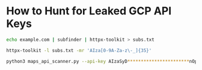 # How to Hunt for Leaked GCP API Keys


```bash
echo example.com | subfinder | httpx-toolkit > subs.txt

httpx-toolkit -l subs.txt -mr 'AIza[0-9A-Za-z\-_]{35}'

python3 maps_api_scanner.py --api-key AIzaSyD***********************nOpw
```
